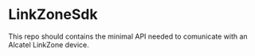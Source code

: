 # LinkZoneSdk
This repo should contains the minimal API needed to comunicate with an Alcatel LinkZone device.
